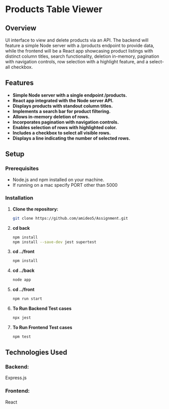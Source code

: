 # Products Table Viewer

## Overview

UI interface to view and delete products via an API. The backend will feature a simple Node server with a /products endpoint to provide data, while the frontend will be a React app showcasing product listings with distinct column titles, search functionality, deletion in-memory, pagination with navigation controls, row selection with a highlight feature, and a select-all checkbox.

## Features

- **Simple Node server with a single endpoint /products.**
- **React app integrated with the Node server API.**
- **Displays products with standout column titles.**
- **Implements a search bar for product filtering.**
- **Allows in-memory deletion of rows.**
- **Incorporates pagination with navigation controls.**
- **Enables selection of rows with highlighted color.**
- **Includes a checkbox to select all visible rows.**
- **Displays a line indicating the number of selected rows.**

## Setup

### Prerequisites

- Node.js and npm installed on your machine.
- If running on a mac specify PORT other than 5000

### Installation

1. **Clone the repository:**

   ```bash
   git clone https://github.com/amideo5/Assignment.git

2. **cd back**
   
   ```bash
   npm install
   npm install --save-dev jest supertest

3. **cd ../front**
   ```bash
   npm install

4. **cd ../back**
   ```bash
   node app

5. **cd ../front**
   ```bash
   npm run start

6. **To Run Backend Test cases**
   ```bash
   npx jest

7. **To Run Frontend Test cases**
   ```bash
   npm test

## Technologies Used
### Backend:
Express.js<br>

### Frontend:
React<br>
